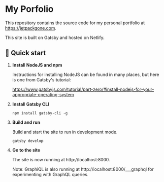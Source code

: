 # My Porfolio

This repository contains the source code for my personal portfolio at https://jetpackgone.com.

This site is built on Gatsby and hosted on Netlify.

## 🚀 Quick start

1. **Install NodeJS and npm**

    Instructions for installing NodeJS can be found in many places, but here is one from Gatsby's tutorial:

    https://www.gatsbyjs.com/tutorial/part-zero/#install-nodejs-for-your-appropriate-operating-system

1.  **Install Gatsby CLI**

    ```shell
    npm install gatsby-cli -g
    ```

1.  **Build and run**

    Build and start the site to run in development mode.

    ```shell
    gatsby develop
    ```

1.  **Go to the site**

    The site is now running at http://localhost:8000.

    Note: GraphiQL is also running at http://localhost:8000/___graphql for experimenting with GraphQL queries.
